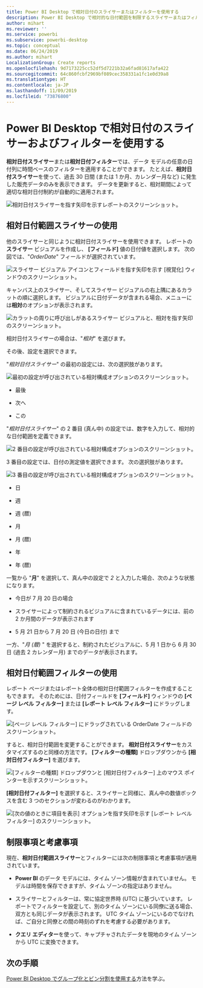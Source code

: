 ```yaml
---
title: Power BI Desktop で相対日付のスライサーまたはフィルターを使用する
description: Power BI Desktop で相対的な日付範囲を制限するスライサーまたはフィルターを使う方法について説明します
author: mihart
ms.reviewer: ''
ms.service: powerbi
ms.subservice: powerbi-desktop
ms.topic: conceptual
ms.date: 06/24/2019
ms.author: mihart
LocalizationGroup: Create reports
ms.openlocfilehash: 9d7173225cc52df5d7221b32a6fad81617afa422
ms.sourcegitcommit: 64c860fcbf2969bf089cec358331a1fc1e0d39a8
ms.translationtype: HT
ms.contentlocale: ja-JP
ms.lasthandoff: 11/09/2019
ms.locfileid: "73876800"
---
```

# <a name="use-a-relative-date-slicer-and-filter-in-power-bi-desktop"></a>Power BI Desktop で相対日付のスライサーおよびフィルターを使用する

**相対日付スライサー**または**相対日付フィルター**では、データ モデルの任意の日付列に時間ベースのフィルターを適用することができます。 たとえば、**相対日付スライサー**を使って、過去 30 日間 (または 1 か月、カレンダー月など) に発生した販売データのみを表示できます。 データを更新すると、相対期間によって適切な相対日付制約が自動的に適用されます。

![相対日付スライサーを指す矢印を示すレポートのスクリーンショット。](media/desktop-slicer-filter-date-range/relative-date-range-slicer-filter-01.png)

## <a name="use-the-relative-date-range-slicer"></a>相対日付範囲スライサーの使用

他のスライサーと同じように相対日付スライサーを使用できます。 レポートの**スライサー** ビジュアルを作成し、 **[フィールド]** 値の日付値を選択します。 次の図では、"*OrderDate*" フィールドが選択されています。

![スライサー ビジュアル アイコンとフィールドを指す矢印を示す [視覚化] ウィンドウのスクリーンショット。](media/desktop-slicer-filter-date-range/relative-date-range-slicer-filter-02.png)

キャンバス上のスライサー、そしてスライサー ビジュアルの右上隅にあるカラットの順に選択します。 ビジュアルに日付データが含まれる場合、メニューには**相対**のオプションが表示されます。

![カラットの周りに呼び出しがあるスライサー ビジュアルと、相対を指す矢印のスクリーンショット。](media/desktop-slicer-filter-date-range/relative-date-range-slicer-filter-03.png)

相対日付スライサーの場合は、"*相対*" を選びます。

その後、設定を選択できます。

"*相対日付スライサー*" の最初の設定には、次の選択肢があります。

![最初の設定が呼び出されている相対構成オプションのスクリーンショット。](media/desktop-slicer-filter-date-range/relative-date-range-slicer-filter-04.png)

* 最後

* 次へ

* この

"*相対日付スライサー*" の 2 番目 (真ん中) の設定では、数字を入力して、相対的な日付範囲を定義できます。

![2 番目の設定が呼び出されている相対構成オプションのスクリーンショット。](media/desktop-slicer-filter-date-range/relative-date-range-slicer-filter-04a.png)

3 番目の設定では、日付の測定値を選択できます。 次の選択肢があります。

![3 番目の設定が呼び出されている相対構成オプションのスクリーンショット。](media/desktop-slicer-filter-date-range/relative-date-range-slicer-filter-05.png)

* 日

* 週

* 週 (暦)

* 月

* 月 (暦)

* 年

* 年 (暦)

一覧から "**月**" を選択して、真ん中の設定で *2* と入力した場合、次のような状態になります。

* 今日が 7 月 20 日の場合

* スライサーによって制約されるビジュアルに含まれているデータには、前の 2 か月間のデータが表示されます

* 5 月 21 日から 7 月 20 日 (今日の日付) まで

一方、"*月 (暦)* " を選択すると、制約されたビジュアルに、5 月 1 日から 6 月 30 日 (過去 2 カレンダー月) までのデータが表示されます。

## <a name="using-the-relative-date-range-filter"></a>相対日付範囲フィルターの使用

レポート ページまたはレポート全体の相対日付範囲フィルターを作成することもできます。 そのためには、日付フィールドを **[フィールド]** ウィンドウの **[ページ レベル フィルター]** または **[レポート レベル フィルター]** にドラッグします。

![[ページ レベル フィルター] にドラッグされている OrderDate フィールドのスクリーンショット。](media/desktop-slicer-filter-date-range/relative-date-range-slicer-filter-06.png)

すると、相対日付範囲を変更することができます。 **相対日付スライサー**をカスタマイズするのと同様の方法です。 **[フィルターの種類]** ドロップダウンから **[相対日付フィルター]** を選びます。

![[フィルターの種類] ドロップダウンと [相対日付フィルター] 上のマウス ポインターを示すスクリーンショット。](media/desktop-slicer-filter-date-range/relative-date-range-slicer-filter-07.png)

**[相対日付フィルター]** を選択すると、スライサーと同様に、真ん中の数値ボックスを含む 3 つのセクションが変わるのがわかります。

![[次の値のときに項目を表示] オプションを指す矢印を示す [レポート レベル フィルター] のスクリーンショット。](media/desktop-slicer-filter-date-range/relative-date-range-slicer-filter-08.png)

## <a name="limitations-and-considerations"></a>制限事項と考慮事項

現在、**相対日付範囲スライサー**とフィルターには次の制限事項と考慮事項が適用されています。

* **Power BI** のデータ モデルには、タイム ゾーン情報が含まれていません。 モデルは時間を保存できますが、タイム ゾーンの指定はありません。

* スライサーとフィルターは、常に協定世界時 (UTC) に基づいています。 レポートでフィルターを設定して、別のタイム ゾーンにいる同僚に送る場合、双方とも同じデータが表示されます。 UTC タイム ゾーンにいるのでなければ、ご自分と同僚との間の時刻のずれを考慮する必要があります。

* **クエリ エディター**を使って、キャプチャされたデータを現地のタイム ゾーンから UTC に変換できます。

## <a name="next-steps"></a>次の手順

[Power BI Desktop でグループ化とビン分割を使用する](../desktop-grouping-and-binning.md)方法を学ぶ。
